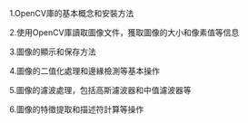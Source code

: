1.OpenCV庫的基本概念和安裝方法

2.使用OpenCV庫讀取圖像文件，獲取圖像的大小和像素值等信息

3.圖像的顯示和保存方法

4.圖像的二值化處理和邊緣檢測等基本操作

5.圖像的濾波處理，包括高斯濾波器和中值濾波器等

6.圖像的特徵提取和描述符計算等操作
